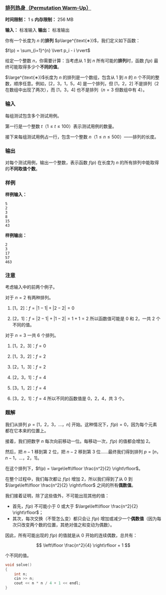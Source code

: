 ### [排列热身（Permutation Warm-Up）](https://codeforces.com/contest/2108/problem/A)

**时间限制：** 1 s
**内存限制：** 256 MB

**输入：** 标准输入
**输出：** 标准输出



你有一个长度为 $n$ 的**排列** $p\large^{\text{∗}}$，我们定义如下函数：

$f(p) = \sum_{i=1}^{n} \lvert p_i - i \rvert$

给定一个整数 $n$，你需要计算：当考虑从 $1$ 到 $n$ 所有可能的**排列**时，函数 $f(p)$ 最终可能取得多少个**不同的值**。



$\large^{\text{∗}}$长度为 $n$ 的排列是一个数组，包含从 $1$ 到 $n$ 的 $n$ 个不同的整数，顺序任意。例如，$[2$，$3$，$1$，$5$，$4]$ 是一个排列，但 $[1$，$2$，$2]$ 不是排列（$2$ 在数组中出现了两次），而 $[1$，$3$，$4]$ 也不是排列（$n=3$ 但数组中有 $4$）。







### 输入

每组测试包含多个测试用例。

第一行是一个整数 $t$（$1 \le t \le 100$）表示测试用例的数量。

接下来每组测试用例占一行，包含一个整数 $n$（$1 \le n \le 500$）——排列的长度。





### 输出

对每个测试用例，输出一个整数，表示函数 $f(p)$ 在长度为 $n$ 的所有排列中能取得的**不同取值个数**。





### 样例

**样例输入：**

```
5
2
3
8
15
43
```



**样例输出：**

```
2
3
17
57
463
```





### 注意

考虑输入中的前两个例子。

对于 $n = 2$ 有两种排列。

1. [1，2]：$f = |1-1| + |2-2| = 0$

2. [2，1]：$f = |2-1| + |1-2| = 1 + 1 = 2$
    所以函数值可能是 $0$ 和 $2$，一共 $2$ 个不同的值。



对于 $n = 3$ 一共 $6$ 个排列。
1. [1，2，3]：$f=0$

2. [1，3，2]：$f=2$
3. [2，1，3]：$f=2$
4. [2，3，1]：$f=4$
5. [3，1，2]：$f=4$
6. [3，2，1]：$f=4$
    所以不同的函数值是 $0$，$2$，$4$，共 $3$ 个。





### 题解

我们从排列 $p = [1$，$2$，$3$，$...$，$n]$ 开始。这种情况下，$f(p) = 0$，因为每个元素都在它本来的位置上。

接着，我们把数字 $n$ 每次向前移动一位。每移动一次，$f(p)$ 的值都会增加 2。

然后，把 $n-1$ 移到第 2 位，把 $n-2$ 移到第 3 位……最终我们得到排列 $p = [n$，$n-1$，$...$，$2$，$1]$。

在这个排列下，$f(p) = \large\left\lfloor \frac{n^2}{2} \right\rfloor$。

在整个过程中，我们每次都让 $f(p)$ 增加 2，所以我们得到了从 $0$ 到 $\large\left\lfloor \frac{n^2}{2} \right\rfloor$ 之间的所有**偶数值**。

我们接着证明，除了这些值外，不可能出现其他的值：

* 首先，$f(p)$ 不可能小于 $0$ 或大于 $\large\left\lfloor \frac{n^2}{2} \right\rfloor$；
* 其次，每次交换（不管怎么变）都只会让 $f(p)$ 增加或减少一个**偶数值**（因为每次只改变两个数的位置，其绝对值之和变动为偶数）。

因此，所有可能出现的 $f(p)$ 的值就是从 $0$ 开始的连续偶数，总共有：

$$
\left\lfloor \frac{n^2}{4} \right\rfloor + 1
$$

个不同的值。



```cpp
void solve()
{
	int n;
	cin >> n;
	cout << n * n / 4 + 1 << endl;
}
```

